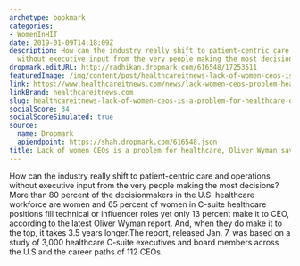 ```yaml
---
archetype: bookmark
categories:
- WomenInHIT
date: 2019-01-09T14:18:09Z
description: How can the industry really shift to patient-centric care and operations
  without executive input from the very people making the most decisions?
dropmark.editURL: http://radhikan.dropmark.com/616548/17253511
featuredImage: /img/content/post/healthcareitnews-lack-of-women-ceos-is-a-problem-for-healthcare-oliver-wyman-says.JPG
link: https://www.healthcareitnews.com/news/lack-women-ceos-problem-healthcare-oliver-wyman-says
linkBrand: healthcareitnews.com
slug: healthcareitnews-lack-of-women-ceos-is-a-problem-for-healthcare-oliver-wyman-says
socialScore: 34
socialScoreSimulated: true
source:
  name: Dropmark
  apiendpoint: https://shah.dropmark.com/616548.json
title: Lack of women CEOs is a problem for healthcare, Oliver Wyman says
---
```

How can the industry really shift to patient-centric care and operations without executive input from the very people making the most decisions? More than 80 percent of the decisionmakers in the U.S. healthcare workforce are women and 65 percent of women in C-suite healthcare positions fill technical or influencer roles yet only 13 percent make it to CEO, according to the latest Oliver Wyman report. And, when they do make it to the top, it takes 3.5 years longer.The report, released Jan. 7, was based on a study of 3,000 healthcare C-suite executives and board members across the U.S and the career paths of 112 CEOs.

